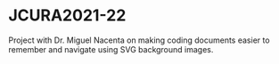 # JCURA2021-22
Project with Dr. Miguel Nacenta on making coding documents easier to remember and navigate using SVG background images.

